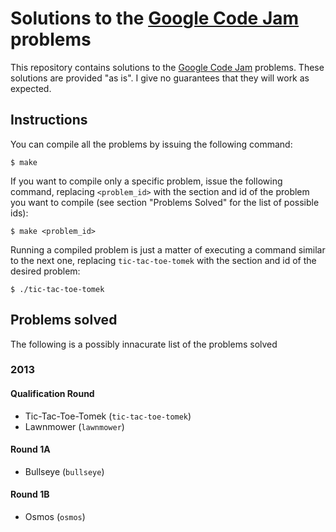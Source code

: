# Solutions to the [Google Code Jam][1] problems

This repository contains solutions to the [Google Code Jam][1]
problems. These solutions are provided "as is". I give no guarantees that they
will work as expected.

## Instructions

You can compile all the problems by issuing the following command:

    $ make

If you want to compile only a specific problem, issue the following command,
replacing `<problem_id>` with the section and id of the problem you want to
compile (see section "Problems Solved" for the list of possible ids):

    $ make <problem_id>

Running a compiled problem is just a matter of executing a command similar to
the next one, replacing `tic-tac-toe-tomek` with the section and id of the desired problem:

    $ ./tic-tac-toe-tomek

## Problems solved

The following is a possibly innacurate list of the problems solved

### 2013

#### Qualification Round

* Tic-Tac-Toe-Tomek (`tic-tac-toe-tomek`)
* Lawnmower (`lawnmower`)

#### Round 1A

* Bullseye (`bullseye`)

#### Round 1B

* Osmos (`osmos`)

[1]: http://code.google.com/codejam
